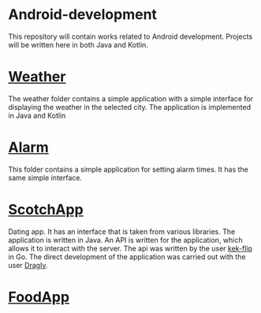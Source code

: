 # Android-development

This repository will contain works related to Android development. Projects will be written here in both Java and Kotlin.

# [Weather](https://github.com/Glevelll/Android-development/tree/main/Weather)

The weather folder contains a simple application with a simple interface for displaying the weather in the selected city. The application is implemented in Java and Kotlin

# [Alarm](https://github.com/Glevelll/Android-development/tree/main/Alarm!)

This folder contains a simple application for setting alarm times. It has the same simple interface.

# [ScotchApp](https://github.com/Glevelll/Android-development/tree/main/ScotchFinal)

Dating app. It has an interface that is taken from various libraries. The application is written in Java. An API is written for the application, which allows it to interact with the server. The api was written by the user [kek-flip](https://github.com/kek-flip) in Go.
The direct development of the application was carried out with the user [DragIv](https://github.com/DragIv).

# [FoodApp](https://github.com/Glevelll/Android-development/tree/main/FoodApp)
